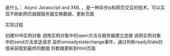 是什么： Async Javascript and XML ，是一种异步js和网页交互的技术，可以实现不刷新网页就跟服务器交换数据，更新页面

实现过程

创建XHR实例对象
调用实例对象中的open方法与服务器建立连接
调用实例对象中的send方法发送请求
监听onreadystatechange事件，通过判断readyState的值来获取到最终的数据
将数据更新到html页面